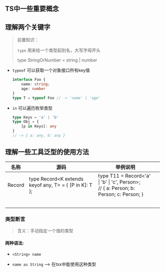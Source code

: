 ## TS中一些重要概念

## 理解两个关键字

> 前置知识：
>
> `type` 用来给一个类型起别名，大写字母开头
>
> type  StringOrNumber = string | number



* `typeof` 可以获取一个对象接口所有key值

  ```typescript
  interface Foo {
      name: string;
      age: number
  }
  type T = typeof Foo // -> 'name' | 'age'
  ```

* `in` 可以遍历枚举类型

  ```typescript
  type Keys = 'a' | 'b'
  type Obj = {
      [p in Keys]: any
  }
  // -> { a: any, b: any }
  ```

  

## 理解一些工具泛型的使用方法

| 名称   | 源码                                                   | 举例说明                                                     |      |
| ------ | ------------------------------------------------------ | ------------------------------------------------------------ | ---- |
| Record | type Record<K extends keyof any, T> = { [P in K]: T }; | type T11 = Record<'a' \| 'b' \| 'c', Person>;<br /> // { a: Person; b: Person; c: Person; } |      |
|        |                                                        |                                                              |      |
|        |                                                        |                                                              |      |
|        |                                                        |                                                              |      |
|        |                                                        |                                                              |      |
|        |                                                        |                                                              |      |



### 类型断言

> 含义：手动指定一个值的类型

#### 两种语法: 
* `<String> name` 

* `name as String` --> 在tsx中能使用这种类型
